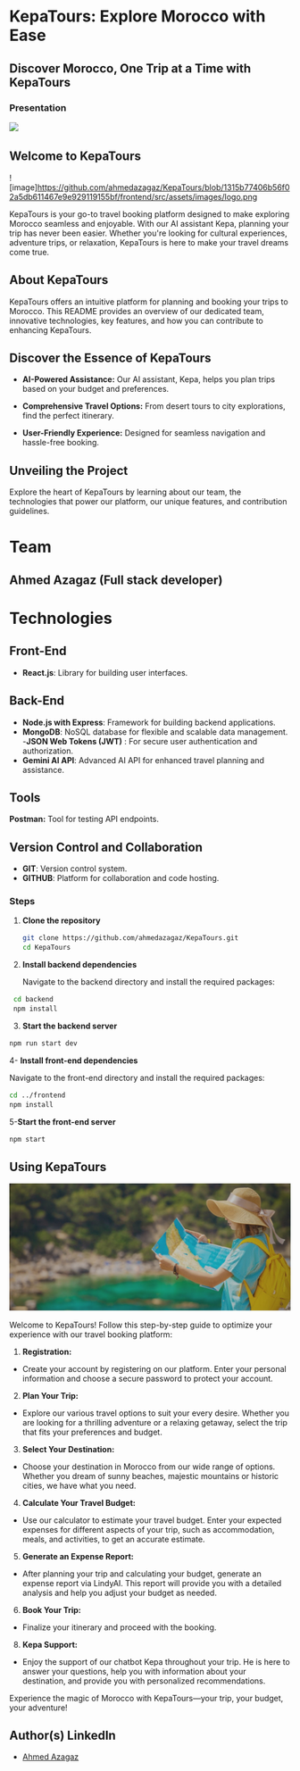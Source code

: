 
# KepaTours: Explore Morocco with Ease

## Discover Morocco, One Trip at a Time with KepaTours

### Presentation

<img src="kepatours-img.jpg" border="0">


## Welcome to KepaTours

![image]https://github.com/ahmedazagaz/KepaTours/blob/1315b77406b56f02a5db611467e9e929119155bf/frontend/src/assets/images/logo.png

KepaTours is your go-to travel booking platform designed to make exploring Morocco seamless and enjoyable. With our AI assistant Kepa, planning your trip has never been easier. Whether you're looking for cultural experiences, adventure trips, or relaxation, KepaTours is here to make your travel dreams come true.

## About KepaTours

KepaTours offers an intuitive platform for planning and booking your trips to Morocco. This README provides an overview of our dedicated team, innovative technologies, key features, and how you can contribute to enhancing KepaTours.

## Discover the Essence of KepaTours

- **AI-Powered Assistance:** Our AI assistant, Kepa, helps you plan trips based on your budget and preferences.

- **Comprehensive Travel Options:** From desert tours to city explorations, find the perfect itinerary.

- **User-Friendly Experience:** Designed for seamless navigation and hassle-free booking.

## Unveiling the Project

Explore the heart of KepaTours by learning about our team, the technologies that power our platform, our unique features, and contribution guidelines.

# Team 

## Ahmed Azagaz (Full stack developer)

# Technologies

## Front-End

- **React.js**: Library for building user interfaces.

## Back-End

- **Node.js with Express**: Framework for building backend applications.
- **MongoDB**: NoSQL database for flexible and scalable data management.
-**JSON Web Tokens (JWT)** : For secure user authentication and authorization.
- **Gemini AI API**: Advanced AI API for enhanced travel planning and assistance.
  
## Tools

**Postman:** Tool for testing API endpoints.

## Version Control and Collaboration

- **GIT**: Version control system.
- **GITHUB**: Platform for collaboration and code hosting.

### Steps

1. **Clone the repository**

   ```bash
   git clone https://github.com/ahmedazagaz/KepaTours.git  
   cd KepaTours

2. **Install backend dependencies**
   
   Navigate to the backend directory and install the required packages:
   
 ```bash
  cd backend
  npm install
  ```
3. **Start the backend server**

 ```bash
npm run start dev
 ```
4- **Install front-end dependencies**

Navigate to the front-end directory and install the required packages:

 ```bash
cd ../frontend
npm install
 ```
5-**Start the front-end server**
 ```bash
npm start
```

## Using KepaTours

![image](https://github.com/ahmedazagaz/KepaTours/blob/64506862bf772994f49ba1df737738861b64e10f/frontend/src/assets/images/banner.jpg)

Welcome to KepaTours! Follow this step-by-step guide to optimize your experience with our travel booking platform:

1. **Registration:**
- Create your account by registering on our platform. Enter your personal information and choose a secure password to protect your account.

2. **Plan Your Trip:**
- Explore our various travel options to suit your every desire. Whether you are looking for a thrilling adventure or a relaxing getaway, select the trip that fits your preferences and budget.

3. **Select Your Destination:**
- Choose your destination in Morocco from our wide range of options. Whether you dream of sunny beaches, majestic mountains or historic cities, we have what you need.

4. **Calculate Your Travel Budget:**
- Use our calculator to estimate your travel budget. Enter your expected expenses for different aspects of your trip, such as accommodation, meals, and activities, to get an accurate estimate.

5. **Generate an Expense Report:**
- After planning your trip and calculating your budget, generate an expense report via LindyAI. This report will provide you with a detailed analysis and help you adjust your budget as needed.

6. **Book Your Trip:**
- Finalize your itinerary and proceed with the booking.

8. **Kepa Support:**
- Enjoy the support of our chatbot Kepa throughout your trip. He is here to answer your questions, help you with information about your destination, and provide you with personalized recommendations.

Experience the magic of Morocco with KepaTours—your trip, your budget, your adventure!

## Author(s) LinkedIn
- [Ahmed Azagaz](https://www.linkedin.com/in/ahmed-azagaz-0678b7281/)





